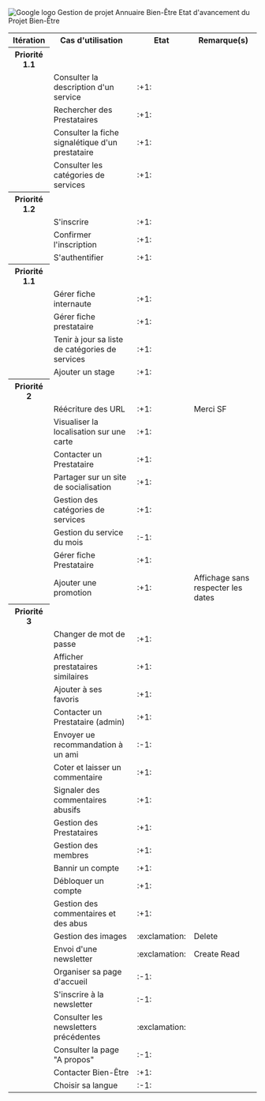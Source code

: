 <img src = "http://www.psycho-bien-etre.be/wp-content/uploads/2012/02/praticiens_bien_etre.jpg" title = "google logo" alt = "Google logo">
<span >Gestion de projet</span>
<span>Annuaire Bien-Être</span>
  <span>Etat d'avancement du Projet Bien-Être</span>


<table>
    <tr><th>Itération</th><th>Cas d'utilisation</th><th>Etat</th><th>Remarque(s)</th></tr>
    <tr><th>Priorité 1.1</th></tr>
    <tr><td></td><td>Consulter la description d'un service</td><td>:+1:</td><td></td></tr>
    <tr><td></td><td>Rechercher des Prestataires</td><td>:+1:</td><td></td></tr>
    <tr><td></td><td>Consulter la fiche signalétique d'un prestataire</td><td>:+1:</td><td></td></tr>
    <tr><td></td><td>Consulter les catégories de services </td><td>:+1:</td><td></td></tr>
    <tr><th>Priorité 1.2</th></tr>
    <tr><td></td><td>S'inscrire</td><td>:+1:</td><td></td></tr>
    <tr><td></td><td>Confirmer l'inscription</td><td>:+1:</td><td></td></tr>
    <tr><td></td><td>S'authentifier</td><td>:+1:</td><td></td></tr>
    <tr><th>Priorité 1.1</th></tr>
    <tr><td></td><td>Gérer fiche internaute</td><td>:+1:</td><td></td></tr>
    <tr><td></td><td>Gérer fiche prestataire</td><td>:+1:</td><td></td></tr>
    <tr><td></td><td>Tenir à jour sa liste de catégories de services</td><td>:+1:</td><td></td></tr>
    <tr><td></td><td>Ajouter un stage</td><td>:+1:</td><td></td></tr>
    <tr><th>Priorité 2</th></tr>
    <tr><td></td><td>Réécriture des URL</td><td>:+1:</td><td>Merci SF</td></tr>
    <tr><td></td><td>Visualiser la localisation sur une carte</td><td>:+1:</td><td></td></tr>
    <tr><td></td><td>Contacter un Prestataire</td><td>:+1:</td><td></td></tr>
    <tr><td></td><td>Partager sur un site de socialisation</td><td>:+1:</td><td></td></tr>
    <tr><td></td><td>Gestion des catégories de services</td><td>:+1:</td><td></td></tr>
    <tr><td></td><td>Gestion du service du mois</td><td>:-1:</td><td></td></tr>
    <tr><td></td><td>Gérer fiche Prestataire</td><td>:+1:</td><td></td></tr>
    <tr><td></td><td>Ajouter une promotion</td><td>:+1:</td><td>Affichage sans respecter les dates</td></tr>
    <tr><th>Priorité 3</th></tr>
    <tr><td></td><td>Changer de mot de passe</td><td>:+1:</td><td></td></tr>
    <tr><td></td><td>Afficher prestataires similaires</td><td>:+1:</td><td></td></tr>
    <tr><td></td><td>Ajouter à ses favoris</td><td>:+1:</td><td></td></tr>
    <tr><td></td><td>Contacter un Prestataire (admin)</td><td>:+1:</td><td></td></tr>
    <tr><td></td><td>Envoyer ue recommandation à un ami</td><td>:-1:</td><td></td></tr>
    <tr><td></td><td>Coter et laisser un commentaire</td><td>:+1:</td><td></td></tr>
    <tr><td></td><td>Signaler des commentaires abusifs</td><td>:+1:</td><td></td></tr>
    <tr><td></td><td>Gestion des Prestataires</td><td>:+1:</td><td></td></tr>
    <tr><td></td><td>Gestion des membres</td><td>:+1:</td><td></td></tr>
    <tr><td></td><td>Bannir un compte</td><td>:+1:</td><td></td></tr>
    <tr><td></td><td>Débloquer un compte</td><td>:+1:</td><td></td></tr>
    <tr><td></td><td>Gestion des commentaires et des abus</td><td>:+1:</td><td></td></tr>
    <tr><td></td><td>Gestion des images</td><td>:exclamation:</td><td>Delete</td></tr>
    <tr><td></td><td>Envoi d'une newsletter</td><td>:exclamation:</td><td>Create Read</td></tr>
    <tr><td></td><td>Organiser sa page d'accueil</td><td>:-1:</td><td></td></tr>
    <tr><td></td><td>S'inscrire à la newsletter</td><td>:-1:</td><td></td></tr>
    <tr><td></td><td>Consulter les newsletters précédentes</td><td>:exclamation:</td><td></td></tr>
    <tr><td></td><td>Consulter la page "A propos"</td><td>:-1:</td><td></td></tr>
    <tr><td></td><td>Contacter Bien-Être</td><td>:+1:</td><td></td></tr>
    <tr><td></td><td>Choisir sa langue</td><td>:-1:</td><td></td></tr>
</table>
